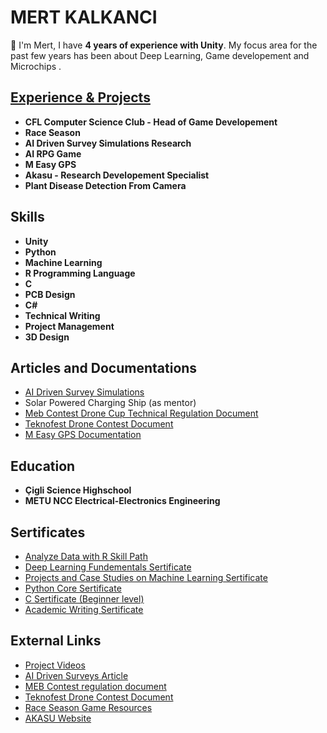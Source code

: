 # **MERT KALKANCI**

👋 I'm Mert, I have  **4 years of experience with Unity**. My focus area for the past few years has been about Deep Learning, Game developement and Microchips .

## [**Experience & Projects**](https://www.youtube.com/playlist?list=PLVwfoXw967RMdR2YwTD68kd8p7GShOcJl)

- **CFL Computer Science Club - Head of Game Developement**
- **Race Season**
- **AI Driven Survey Simulations Research**
- **AI RPG Game**
- **M Easy GPS**
- **Akasu - Research Developement Specialist**
- **Plant Disease Detection From Camera**


## **Skills**

- **Unity**
- **Python**
- **Machine Learning**
- **R Programming Language**
- **C**
- **PCB Design**
- **C#**
- **Technical Writing**
- **Project Management**
- **3D Design**

## **Articles and Documentations**

- [AI Driven Survey Simulations](https://docs.google.com/document/d/1FTmDdBBvgK_MQgY40Fv1EBHKhkxJWL2gvqjYuY3NvkQ/edit?usp=drivesdk)
- Solar Powered Charging Ship (as mentor)
- [Meb Contest Drone Cup Technical Regulation Document](https://docs.google.com/document/d/15I6VlENZa79XjIXvOkwVxk30ePsvgz_-/edit?usp=drivesdk&ouid=112074028541645414013&rtpof=true&sd=true)
- [Teknofest Drone Contest Document](https://docs.google.com/document/d/1qg9hs9HApZ9YQcaVEEJPpPIqBT7H44hgfqi-JrRAlHQ/edit?usp=drivesdk)
- [M Easy GPS Documentation](https://docs.google.com/document/d/18pJIIJ79jd8tpjXdMVP80ITcaW1g6mN9heOl3Q9wn04/edit?usp=drivesdk)

## **Education**

- **Çigli Science Highschool**
- **METU NCC Electrical-Electronics Engineering**

## Sertificates

- [Analyze Data with R Skill Path](https://www.codecademy.com/profiles/system4382609358/certificates/5ea997e832f098001378ca08)
- [Deep Learning Fundementals Sertificate](https://courses.cognitiveclass.ai/certificates/b6eb01a68b1e45ce87283ebf2bfd4305)
- [Projects and Case Studies on Machine Learning Sertificate](https://www.educba.com/certificate/?c=TOB5CJKNG)
- [Python Core Sertificate](https://api2.sololearn.com/v2/certificates/CT-KXOUWLJA/image/png)
- [C Sertificate (Beginner level)](https://api2.sololearn.com/v2/certificates/CT-RZEMJITS/image/png)
- [Academic Writing Sertificate](https://drive.google.com/file/d/1yCqzNNlcze2-nH8Lj_-btmfIczH-mzkp/view?usp=drivesdk)

## **External Links**

- [Project Videos](https://youtube.com/playlist?list=PLVwfoXw967RMdR2YwTD68kd8p7GShOcJl)
- [AI Driven Surveys Article](https://docs.google.com/document/u/0/d/1FTmDdBBvgK_MQgY40Fv1EBHKhkxJWL2gvqjYuY3NvkQ/mobilebasic)
- [MEB Contest regulation document ](https://docs.google.com/document/d/15I6VlENZa79XjIXvOkwVxk30ePsvgz_-/edit?usp=drivesdk&ouid=112074028541645414013&rtpof=true&sd=true)
- [Teknofest Drone Contest Document ](https://docs.google.com/document/d/1qg9hs9HApZ9YQcaVEEJPpPIqBT7H44hgfqi-JrRAlHQ/edit?usp=drivesdk)
- [Race Season Game Resources](http://archive.raceseason.xyz/)
- [AKASU Website](https://www.akasulama.com/)
